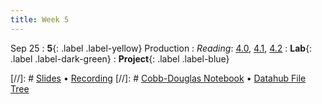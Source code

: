 ```yaml
---
title: Week 5
---
```


Sep 25
: **5**{: .label .label-yellow} Production
: *Reading*: [4.0](https://data-88e.github.io/textbook/content/04-production/index.html), [4.1](https://data-88e.github.io/textbook/content/04-production/production.html), [4.2](https://data-88e.github.io/textbook/content/04-production/shifts.html)
: **Lab**{: .label .label-dark-green} 
: **Project**{: .label .label-blue} 

[//]: # [Slides]() &#8226; [Recording]()
[//]: # [Cobb-Douglas Notebook]() &#8226; [Datahub File Tree]()
